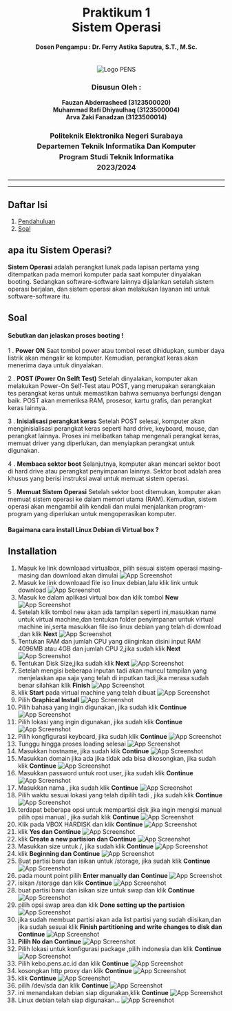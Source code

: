 <div align="center">
  <h1 style="text-align: center;font-weight: bold">Praktikum 1<br>Sistem Operasi</h1>
  <h4 style="text-align: center;">Dosen Pengampu : Dr. Ferry Astika Saputra, S.T., M.Sc.</h4>
</div>
<br />
<div align="center">
  <img src="https://upload.wikimedia.org/wikipedia/id/4/44/Logo_PENS.png" alt="Logo PENS">
  <h3 style="text-align: center;">Disusun Oleh : </h3>
  <p style="text-align: center;">
    <strong>Fauzan Abderrasheed (3123500020) </strong><br>
    <strong>Muhammad Rafi Dhiyaulhaq (3123500004) </strong><br>
    <strong>Arva Zaki Fanadzan (3123500014)</strong>
  </p>
<h3 style="text-align: center;line-height: 1.5">Politeknik Elektronika Negeri Surabaya<br>Departemen Teknik Informatika Dan Komputer<br>Program Studi Teknik Informatika<br>2023/2024</h3>
  <hr><hr>
</div>

## Daftar Isi
1. [Pendahuluan](#apa-itu-sistem-operasi)
2. [Soal](#soal)

## apa itu Sistem Operasi?
<strong>Sistem Operasi</strong> adalah perangkat lunak pada lapisan pertama yang ditempatkan pada memori komputer pada saat komputer dinyalakan booting. Sedangkan software-software lainnya dijalankan setelah sistem operasi berjalan, dan sistem operasi akan melakukan layanan inti untuk software-software itu.

## Soal
#### Sebutkan dan jelaskan proses booting !
1 . <strong>Power ON</strong>
Saat tombol power atau tombol reset dihidupkan, sumber daya listrik akan mengalir ke komputer.
Kemudian, perangkat keras akan menerima daya untuk dinyalakan.

2 . <strong>POST (Power On Selft Test)</strong>
Setelah dinyalakan, komputer akan melakukan Power-On Self-Test atau POST, yang merupakan serangkaian tes perangkat keras untuk memastikan bahwa semuanya berfungsi dengan baik. 
POST akan memeriksa RAM, prosesor, kartu grafis, dan perangkat keras lainnya. 

3 . <strong>Inisialisasi perangkat keras</strong>
Setelah POST selesai, komputer akan menginisialisasi perangkat keras seperti hard drive, keyboard, mouse, dan perangkat lainnya. 
Proses ini melibatkan tahap mengenali perangkat keras, memuat driver yang diperlukan, dan menyiapkan perangkat untuk digunakan.

4 . <strong>Membaca sektor boot</strong>
Selanjutnya, komputer akan mencari sektor boot di hard drive atau perangkat penyimpanan lainnya. 
Sektor boot adalah area khusus yang berisi instruksi awal untuk memuat sistem operasi.

5 . <strong>Memuat Sistem Operasi</strong>
Setelah sektor boot ditemukan, komputer akan memuat sistem operasi ke dalam memori utama (RAM). 
Kemudian, sistem operasi akan mengambil alih kendali dan mulai menjalankan program-program yang diperlukan untuk mengoperasikan komputer.

#### Bagaimana cara install Linux Debian di Virtual box ?

## Installation
1. Masuk ke link downloaad virtualbox, pilih sesuai sistem operasi masing-masing dan download akan dimulai
![App Screenshot](img/download-vbox.jpg)
2. Masuk ke link downloaad file iso linux debian,lalu klik link untuk download
![App Screenshot](img/download-debian.jpg)
3. Masuk ke dalam aplikasi virtual box dan klik tombol <strong>New</strong>
![App Screenshot](img/new-vbox.jpg)
4. Setelah klik tombol new akan ada tampilan seperti ini,masukkan name untuk virtual machine,dan tentukan folder penyimpanan untuk virtual machine ini,serta masukkan file iso linux debian yang telah di download ,dan klik <strong>Next</strong>
![App Screenshot](img/add-vbox.png)
5. Tentukan RAM dan jumlah CPU yang diinginkan disini input RAM 4096MB atau 4GB dan jumlah CPU 2,jika sudah klik <strong>Next</strong>
![App Screenshot](img/ramcpu.jpg)
6. Tentukan Disk Size,jika sudah klik <strong>Next</strong>
![App Screenshot](img/size.jpg)
7. Setelah mengisi beberapa inputan tadi akan muncul tampilan yang menjelaskan apa saja yang telah di inputkan tadi,jika merasa sudah benar silahkan klik <strong>Finish</strong>
![App Screenshot](img/descvbox.jpg)
8. klik <strong>Start</strong> pada virtual machine yang telah dibuat
![App Screenshot](img/klikstart.jpg)
9. Pilih <strong>Graphical Install</strong>
![App Screenshot](img/tampilanawal.jpg)
10. Pilih bahasa yang ingin digunakan, jika sudah klik <strong>Continue</strong>
![App Screenshot](img/pilihbahasa.jpg)
11. Pilih lokasi yang ingin digunakan, jika sudah klik <strong>Continue</strong>
![App Screenshot](img/pilihlokasi.jpg)
12. Pilih kongfigurasi keyboard, jika sudah klik <strong>Continue</strong>
![App Screenshot](img/pilihkeyboard.jpg)
13. Tunggu hingga proses loading selesai
![App Screenshot](img/laoding1.jpg)
14. Masukkan hostname, jika sudah klik <strong>Continue</strong>
![App Screenshot](img/hostname.jpg)
15. Masukkan domain jika ada jika tidak ada bisa dikosongkan, jika sudah klik <strong>Continue</strong>
![App Screenshot](img/domain.jpg)
16. Masukkan password untuk root user, jika sudah klik <strong>Continue</strong>
![App Screenshot](img/password1.jpg)
17. Masukkan nama , jika sudah klik <strong>Continue</strong>
![App Screenshot](img/inputnama.jpg)
18. Pilih waktu sesuai lokasi yang telah dipilih tadi , jika sudah klik <strong>Continue</strong>
![App Screenshot](img/waktu.jpg)
19. terdapat beberapa opsi untuk mempartisi disk jika ingin mengisi manual pilih opsi manual , jika sudah klik <strong>Continue</strong>
![App Screenshot](img/partdisk.jpg)
20. Klik pada VBOX HARDISK dan klik <strong>Continue</strong>
![App Screenshot](img/disk1.jpg)
21. klik <strong>Yes dan Continue</strong>
![App Screenshot](img/klikyes.jpg)
22. klik <strong>Create a new partision dan Continue</strong>
![App Screenshot](img/newpartision.jpg)
23. Masukkan size untuk /, jika sudah klik <strong>Continue</strong>
![App Screenshot](img/rootdisk.jpg)
24. klik <strong>Beginning dan Continue</strong>
![App Screenshot](img/beginning.jpg)
25. Buat partisi baru dan isikan untuk /storage, jika sudah klik <strong>Continue</strong>
![App Screenshot](img/disk2.jpg)
26. pada mount point pilih <strong>Enter manually dan Continue</strong>
![App Screenshot](img/storage.jpg)
27. isikan /storage dan klik <strong>Continue</strong>
![App Screenshot](img/storage2.jpg)
28. buat partisi baru dan isikan size untuk swap dan klik <strong>Continue</strong>
![App Screenshot](img/swap.jpg)
29. pilih opsi swap area dan klik <strong>Done setting up the partision</strong>
![App Screenshot](img/swap2.jpg)
30. jika sudah membuat partisi akan ada list partisi yang sudah diisikan,dan jika sudah sesuai klik <strong>Finish partitioning and write changes to disk dan Continue</strong>
![App Screenshot](img/disktampilan.jpg)
31.  <strong>Pilih No dan Continue</strong>
![App Screenshot](img/konfigpackage.png)
32. Pilih lokasi untuk konfigurasi package ,pilih indonesia dan klik <strong>Continue</strong>
![App Screenshot](img/konfigpackage2.png)
33. Pilih kebo.pens.ac.id dan klik <strong>Continue</strong>
![App Screenshot](img/kebopens.png)
34. kosongkan http proxy dan klik <strong>Continue</strong>
![App Screenshot](img/httpproksi.png)
35. klik <strong>Continue</strong>
![App Screenshot](img/konfigapkk.jpg)
36. pilih /dev/sda dan klik <strong>Continue</strong>
![App Screenshot](img/grub.jpg)
37. ini menandakan debian siap digunakan,klik <strong>Continue</strong>
![App Screenshot](img/finish.jpg)
37. Linux debian telah siap digunakan...
![App Screenshot](img/debian.jpg)





